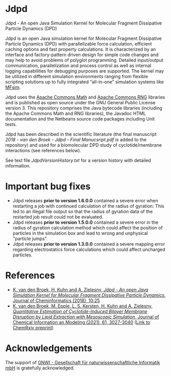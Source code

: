 # Jdpd
Jdpd - An open Java Simulation Kernel for Molecular Fragment Dissipative Particle Dynamics (DPD)

Jdpd is an open Java simulation kernel for Molecular Fragment Dissipative Particle Dynamics (DPD) with parallelizable force calculation, efficient caching options and fast property calculations. It is characterized by an interface and factory-pattern driven design for simple code changes and may help to avoid problems of polyglot programming.
Detailed input/output communication, parallelization and process control as well as internal logging capabilities for debugging purposes are supported. The kernel may be utilized in different simulation environments ranging from flexible scripting solutions up to fully integrated “all-in-one” simulation systems like [MFsim](https://github.com/zielesny/MFsim).

Jdpd uses the [Apache Commons Math](https://commons.apache.org/proper/commons-math/) and [Apache Commons RNG](http://commons.apache.org/proper/commons-rng/) libraries and is published as open source under the GNU General Public License version 3. This repository comprises the Java bytecode libraries (including the Apache Commons Math and RNG libraries), the Javadoc HTML documentation and the Netbeans source code packages including Unit tests.

Jdpd has been described in the scientific literature (the final manuscript *2018 - van den Broek - Jdpd - Final Manucsript.pdf* is added to the repository) and used for a biomolecular DPD study of cyclotide/membrane interactions (see references below).

See text file *JdpdVersionHistory.txt* for a version history with detailed information.

# Important bug fixes
- Jdpd releases **prior to version 1.6.0.0** contained a severe error when restarting a job with continued calculation of the radius of gyration: This led to an illegal file output so that the radius of gyration data of the restarted job result could not be evaluated.
- Jdpd releases **prior to version 1.5.0.0** contained a severe error in the radius of gyration calculation method which could affect the position of particles in the simulation box and lead to wrong and unphysical "particle jumps".
- Jdpd releases **prior to version 1.3.0.0** contained a severe mapping error regarding electrostatics force calculations which could affect uncharged particles.

# References
- [K. van den Broek, H. Kuhn and A. Zielesny, _Jdpd - An open Java Simulation Kernel for Molecular Fragment Dissipative Particle Dynamics_, Journal of Cheminformatics (2018), 10:25](https://doi.org/10.1186/s13321-018-0278-7)
- [K. van den Broek, M. Epple, L. S. Kersten, H. Kuhn and A. Zielesny, _Quantitative Estimation of Cyclotide-Induced Bilayer Membrane Disruption by Lipid Extraction with Mesoscopic Simulation_, Journal of Chemical Information an Modeling (2021), 61, 3027-3040](https://doi.org/10.1021/acs.jcim.1c00332) ([Link to ChemRxiv preprint](https://doi.org/10.26434/chemrxiv.14135783.v1))

# Acknowledgements
The support of [GNWI - Gesellschaft für naturwissenschaftliche Informatik mbH](http://www.gnwi.de) is gratefully acknowledged.
